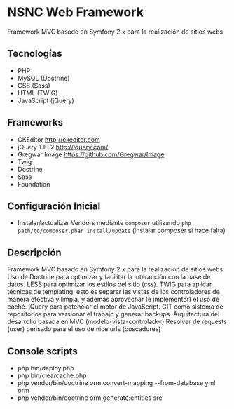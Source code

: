 NSNC Web Framework
=====================

Framework MVC basado en Symfony 2.x para la realización de sitios webs


Tecnologías
-----------
* PHP
* MySQL (Doctrine)
* CSS (Sass)
* HTML (TWIG)
* JavaScript (jQuery)

Frameworks
----------

* CKEditor http://ckeditor.com
* jQuery 1.10.2 http://jquery.com/
* Gregwar Image https://github.com/Gregwar/Image
* Twig
* Doctrine
* Sass
* Foundation

Configuración Inicial
---------------------
* Instalar/actualizar Vendors mediante `composer` utilizando `php path/to/composer.phar install/update` (instalar composer si hace falta)

Descripción
--------------------
Framework MVC basado en Symfony 2.x para la realización de sitios webs.
Uso de Doctrine para optimizar y facilitar la interacción con la base de datos.
LESS para optimizar los estilos del sitio (css).
TWIG para aplicar técnicas de templating, esto es separar las vistas de los controladores de manera efectiva y limpia, y además aprovechar (e implementar) el uso de caché.
jQuery para potenciar el motor de JavaScript.
GIT como sistema de repositorios para versionar el trabajo y generar backups.
Arquitectura del desarrollo basada en MVC (modelo-vista-controlador)
Resolver de requests (user) pensado para el uso de nice urls (buscadores)

Console scripts
--------------------
* php bin/deploy.php
* php bin/clearcache.php
* php vendor/bin/doctrine orm:convert-mapping --from-database yml orm
* php vendor/bin/doctrine orm:generate:entities src
